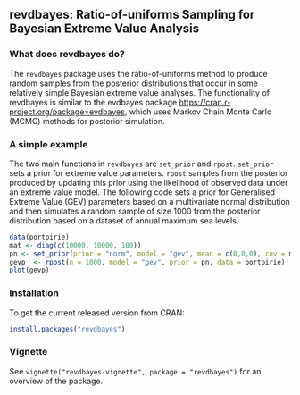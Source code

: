 
<!-- README.md is generated from README.Rmd. Please edit that file -->
revdbayes: Ratio-of-uniforms Sampling for Bayesian Extreme Value Analysis
-------------------------------------------------------------------------

### What does revdbayes do?

The `revdbayes` package uses the ratio-of-uniforms method to produce random samples from the posterior distributions that occur in some relatively simple Bayesian extreme value analyses. The functionality of revdbayes is similar to the evdbayes package <https://cran.r-project.org/package=evdbayes>, which uses Markov Chain Monte Carlo (MCMC) methods for posterior simulation.

### A simple example

The two main functions in `revdbayes` are `set_prior` and `rpost`. `set_prior` sets a prior for extreme value parameters. `rpost` samples from the posterior produced by updating this prior using the likelihood of observed data under an extreme value model. The following code sets a prior for Generalised Extreme Value (GEV) parameters based on a multivariate normal distribution and then simulates a random sample of size 1000 from the posterior distribution based on a dataset of annual maximum sea levels.

``` r
data(portpirie)
mat <- diag(c(10000, 10000, 100))
pn <- set_prior(prior = "norm", model = "gev", mean = c(0,0,0), cov = mat)
gevp  <- rpost(n = 1000, model = "gev", prior = pn, data = portpirie)
plot(gevp)
```

### Installation

To get the current released version from CRAN:

``` r
install.packages("revdbayes")
```

### Vignette

See `vignette("revdbayes-vignette", package = "revdbayes")` for an overview of the package.
